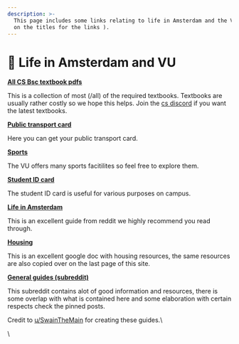 ```yaml
---
description: >-
  This page includes some links relating to life in Amsterdam and the VU ( click
  on the titles for the links ).
---
```


# 🏡 Life in Amsterdam and VU

[**All CS Bsc textbook pdfs**](https://drive.google.com/drive/folders/1-mRDM9CoQKjDGkRMUBlgEsw7lgkex49v)

This is a collection of most (/all) of the required textbooks. Textbooks are usually rather costly so we hope this helps. Join the [cs discord](https://discord.gg/MGG72qsKrn) if you want the latest textbooks.

[**Public transport card**](https://www.ov-chipkaart.nl/everything-about-travelling/different-types-of-passenger/students.htm)

Here you can get your public transport card.

[**Sports**](https://sportcentrumvu.nl/en/)

The VU offers many sports facitilites so feel free to explore them.

[**Student ID card**](https://vu.nl/en/student/information-about-registration-and-enrolment/student-card)

The student ID card is useful for various purposes on campus.

[**Life in Amsterdam**](https://www.reddit.com/r/Amsterdam/comments/9frcwf/the\_ultimate\_amsterdam\_survival\_and/)

This is an excellent guide from reddit we highly recommend you read through.

[**Housing**](https://docs.google.com/document/d/1ozPf7sfI6Auh0GI2xT\_g7csGCrKKj4tCFkUJP1WMfyI/edit)

This is an excellent google doc with housing resources, the same resources are also copied over on the last page of this site.

[**General guides (subreddit)**](https://www.reddit.com/r/StudyInTheNetherlands/)

This subreddit contains alot of good information and resources, there is some overlap with what is contained here and some elaboration with certain respects check the pinned posts.&#x20;

Credit to [u/SwainTheMain](https://www.reddit.com/user/SwainTheMain/) for creating these guides.\


\
